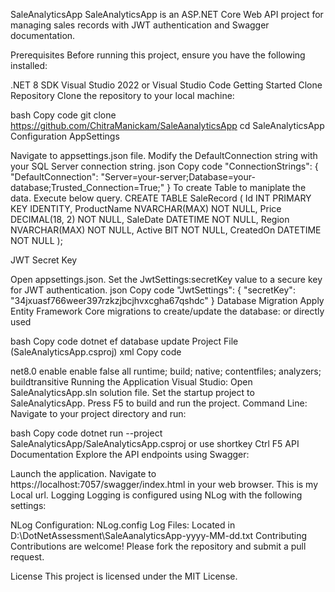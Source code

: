 SaleAnalyticsApp
SaleAnalyticsApp is an ASP.NET Core Web API project for managing sales records with JWT authentication and Swagger documentation.

Prerequisites
Before running this project, ensure you have the following installed:

.NET 8 SDK
Visual Studio 2022 or Visual Studio Code
Getting Started
Clone Repository
Clone the repository to your local machine:

bash
Copy code
git clone https://github.com/ChitraManickam/SaleAanalyticsApp
cd SaleAnalyticsApp
Configuration
AppSettings

Navigate to appsettings.json file.
Modify the DefaultConnection string with your SQL Server connection string.
json
Copy code
"ConnectionStrings": {
  "DefaultConnection": "Server=your-server;Database=your-database;Trusted_Connection=True;"
}
To create Table to maniplate the data. Execute below query.
CREATE TABLE SaleRecord (
    Id INT PRIMARY KEY IDENTITY,
    ProductName NVARCHAR(MAX) NOT NULL,
    Price DECIMAL(18, 2) NOT NULL,
    SaleDate DATETIME NOT NULL,
    Region NVARCHAR(MAX) NOT NULL,
    Active BIT NOT NULL,
    CreatedOn DATETIME NOT NULL
);

JWT Secret Key

Open appsettings.json.
Set the JwtSettings:secretKey value to a secure key for JWT authentication.
json
Copy code
"JwtSettings": {
  "secretKey": "34jxuasf766weer397rzkzjbcjhvxcgha67qshdc"
}
Database Migration
Apply Entity Framework Core migrations to create/update the database: or directly used

bash
Copy code
dotnet ef database update
Project File (SaleAnalyticsApp.csproj)
xml
Copy code
<Project Sdk="Microsoft.NET.Sdk.Web">

  <PropertyGroup>
    <TargetFramework>net8.0</TargetFramework>
    <Nullable>enable</Nullable>
    <ImplicitUsings>enable</ImplicitUsings>
    <InvariantGlobalization>false</InvariantGlobalization>
  </PropertyGroup>

  <ItemGroup>
    <!-- Packages -->
    <PackageReference Include="AutoMapper.Extensions.Microsoft.DependencyInjection" Version="12.0.1" />
    <PackageReference Include="Microsoft.AspNetCore.Authentication.JwtBearer" Version="8.0.6" />
    <PackageReference Include="Microsoft.EntityFrameworkCore.Design" Version="8.0.6">
      <PrivateAssets>all</PrivateAssets>
      <IncludeAssets>runtime; build; native; contentfiles; analyzers; buildtransitive</IncludeAssets>
    </PackageReference>
    <PackageReference Include="Microsoft.EntityFrameworkCore.SqlServer" Version="8.0.6" />
    <PackageReference Include="NLog" Version="5.3.2" />
    <PackageReference Include="NLog.Web.AspNetCore" Version="5.3.11" />
    <PackageReference Include="Swashbuckle.AspNetCore" Version="6.6.2" />
  </ItemGroup>

</Project>
Running the Application
Visual Studio:
Open SaleAnalyticsApp.sln solution file.
Set the startup project to SaleAnalyticsApp.
Press F5 to build and run the project.
Command Line:
Navigate to your project directory and run:

bash
Copy code
dotnet run --project SaleAnalyticsApp/SaleAnalyticsApp.csproj or use shortkey Ctrl F5
API Documentation
Explore the API endpoints using Swagger:

Launch the application.
Navigate to https://localhost:7057/swagger/index.html in your web browser. This is my Local url.
Logging
Logging is configured using NLog with the following settings:

NLog Configuration: NLog.config
Log Files: Located in D:\DotNetAssessment\SaleAanalyticsApp-yyyy-MM-dd.txt
Contributing
Contributions are welcome! Please fork the repository and submit a pull request.

License
This project is licensed under the MIT License.
